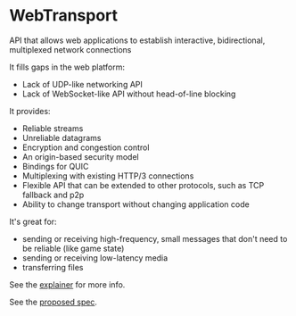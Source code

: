 # WebTransport

API that allows web applications to establish interactive, bidirectional, multiplexed network connections

It fills gaps in the web platform:
- Lack of UDP-like networking API
- Lack of WebSocket-like API without head-of-line blocking

It provides:
- Reliable streams 
- Unreliable datagrams
- Encryption and congestion control
- An origin-based security model
- Bindings for QUIC
- Multiplexing with existing HTTP/3 connections
- Flexible API that can be extended to other protocols, such as TCP fallback and p2p
- Ability to change transport without changing application code

It's great for:
- sending or receiving high-frequency, small messages that don't need to be reliable (like game state)
- sending or receiving low-latency media
- transferring files

See the [explainer](https://github.com/pthatcherg/web-transport/blob/master/explainer.md) for more info.

See the [proposed spec](ttps://pthatcherg.github.io/web-transport/).
